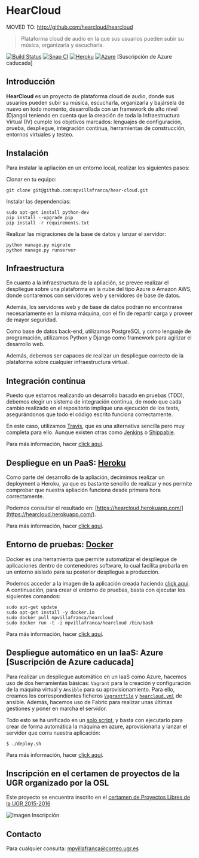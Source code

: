 # HearCloud

MOVED TO: http://github.com/hearcloud/hearcloud

> Plataforma cloud de audio en la que sus usuarios pueden subir su música, organizarla y escucharla.

[![Build Status](https://travis-ci.org/mpvillafranca/hear-cloud.svg?branch=master)](https://travis-ci.org/mpvillafranca/hear-cloud)
[![Snap CI](https://snap-ci.com/mpvillafranca/hear-cloud/branch/master/build_image)](https://snap-ci.com/mpvillafranca/hear-cloud/branch/master)
[![Heroku](https://www.herokucdn.com/deploy/button.png)](http://hearcloud.herokuapp.com/)
[![Azure](https://camo.githubusercontent.com/9285dd3998997a0835869065bb15e5d500475034/687474703a2f2f617a7572656465706c6f792e6e65742f6465706c6f79627574746f6e2e706e67)](http://hearcloud.cloudapp.net) [Suscripción de Azure caducada]

## Introducción
**HearCloud** es un proyecto de plataforma cloud de audio, donde sus usuarios pueden subir su música, escucharla, organizarla y bajársela de nuevo en todo momento, desarrollada con un framework de alto nivel (Django) teniendo en cuenta que la creación de toda la Infraestructura Virtual (IV) cumple los objetivos marcados: lenguajes de configuración, prueba, despliegue, integración continua, herramientas de construcción, entornos virtuales y testeo.

## Instalación

Para instalar la apliación en un entorno local, realizar los siguientes pasos:

Clonar en tu equipo:

    git clone git@github.com:mpvillafranca/hear-cloud.git

Instalar las dependencias:

    sudo apt-get install python-dev
    pip install --upgrade pip
    pip install -r requirements.txt

Realizar las migraciones de la base de datos y lanzar el servidor:

    python manage.py migrate
    python manage.py runserver

## Infraestructura
En cuanto a la infraestructura de la apliación, se prevee realizar el despliegue sobre una plataforma en la nube del tipo Azure o Amazon AWS, donde contaremos con servidores web y servidores de base de datos.

Además, los servidores web y de base de datos podrán no encontrarse necesariamente en la misma máquina, con el fin de repartir carga y proveer de mayor seguridad.

Como base de datos back-end, utilizamos PostgreSQL y como lenguaje de programación, utilizamos Python y Django como framework para agilizar el desarrollo web. 

Además, debemos ser capaces de realizar un despliegue correcto de la plataforma sobre cualquier infraestructura virtual.

## Integración contínua
Puesto que estamos realizando un desarrollo basado en pruebas (TDD), debemos elegir un sistema de integración contínua, de modo que cada cambio realizado en el repositorio implique una ejecución de los tests, asegurándonos que todo el código escrito funciona correctamente.

En este caso, utilizamos [Travis](https://travis-ci.org/), que es una alternativa sencilla pero muy completa para ello. Aunque existen otras como [Jenkins](https://jenkins-ci.org/) o [Shippable](https://www.shippable.com/).

Para más información, hacer [click aquí](./doc/Integracion-continua.md).

## Despliegue en un PaaS: [Heroku](https://www.heroku.com)
Como parte del desarrollo de la apliación, decimimos realizar un deployment a Heroku, ya que es bastante sencillo de realizar y nos permite comprobar que nuestra apliación funciona desde primera hora correctamente.

Podemos consultar el resultado en: [https://hearcloud.herokuapp.com/](https://hearcloud.herokuapp.com/).

Para más información, hacer [click aquí](./doc/Heroku-deployment.md).

## Entorno de pruebas: [Docker](https://www.docker.com/)

Docker es una herramienta que permite automatizar el despliegue de aplicaciones dentro de contenedores software, lo cual facilita probarla en un entorno aislado para su posterior despliegue a producción. 

Podemos acceder a la imagen de la aplicación creada haciendo [click aquí](https://hub.docker.com/r/mpvillafranca/hearcloud/). A continuación, para crear el entorno de pruebas, basta con ejecutar los siguientes comandos:

```
sudo apt-get update
sudo apt-get install -y docker.io
sudo docker pull mpvillafranca/hearcloud
sudo docker run -t -i mpvillafranca/hearcloud /bin/bash
```

Para más información, hacer [click aquí](./doc/Docker.md).

## Despliegue automático en un IaaS: Azure [Suscripción de Azure caducada]
Para realizar un despliegue automático en un IaaS como Azure, hacemos uso de dos herramientas básicas: `Vagrant` para la creación y configuración de la máquina virtual y `Ansible` para su aprovisionamiento. Para ello, creamos los correspondientes ficheros [`Vagrantfile`](./vagrant-azure/Vagrantfile) y [`hearcloud.yml`](./vagrant-azure/hearcloud.yml) de ansible. Además, hacemos uso de Fabric para realizar unas últimas gestiones y poner en marcha el servidor.

Todo esto se ha unificado en un [solo script](./vagrant-azure/deploy.sh), y basta con ejecutarlo para crear de forma automática la máquina en azure, aprovisionarla y lanzar el servidor que corra nuestra aplicación:

```
$ ./deploy.sh
```

Para más información, hacer [click aquí](./doc/VagrantAnsible.md).


## Inscripción en el certamen de proyectos de la UGR organizado por la OSL

Este proyecto se encuentra inscrito en el [certamen de Proyectos Libres de la UGR 2015-2016](http://osl.ugr.es/bases-de-los-premios-a-proyectos-libres-de-la-ugr/)

![Imagen Inscripción](http://oi61.tinypic.com/k03vyc.jpg)

## Contacto
Para cualquier consulta: mpvillafranca@correo.ugr.es
